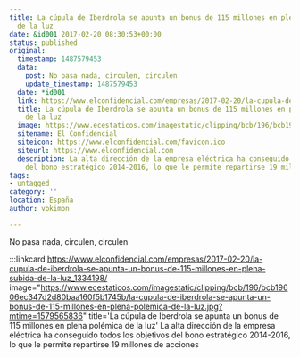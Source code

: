 ```yaml
---
title: La cúpula de Iberdrola se apunta un bonus de 115 millones en plena polémica
  de la luz
date: &id001 2017-02-20 08:30:53+00:00
status: published
original:
  timestamp: 1487579453
  data:
    post: No pasa nada, circulen, circulen
    update_timestamp: 1487579453
  date: *id001
  link: https://www.elconfidencial.com/empresas/2017-02-20/la-cupula-de-iberdrola-se-apunta-un-bonus-de-115-millones-en-plena-subida-de-la-luz_1334198/
  title: La cúpula de Iberdrola se apunta un bonus de 115 millones en plena polémica
    de la luz
  image: https://www.ecestaticos.com/imagestatic/clipping/bcb/196/bcb19606ec347d2d80baa160f5b1745b/la-cupula-de-iberdrola-se-apunta-un-bonus-de-115-millones-en-plena-polemica-de-la-luz.jpg?mtime=1579565836
  sitename: El Confidencial
  siteicon: https://www.elconfidencial.com/favicon.ico
  siteurl: https://www.elconfidencial.com
  description: La alta dirección de la empresa eléctrica ha conseguido todos los objetivos
    del bono estratégico 2014-2016, lo que le permite repartirse 19 millones de acciones
tags:
- untagged
category: ''
location: España
author: vokimon

---
```

No pasa nada, circulen, circulen

:::linkcard https://www.elconfidencial.com/empresas/2017-02-20/la-cupula-de-iberdrola-se-apunta-un-bonus-de-115-millones-en-plena-subida-de-la-luz_1334198/ image="https://www.ecestaticos.com/imagestatic/clipping/bcb/196/bcb19606ec347d2d80baa160f5b1745b/la-cupula-de-iberdrola-se-apunta-un-bonus-de-115-millones-en-plena-polemica-de-la-luz.jpg?mtime=1579565836" title='La cúpula de Iberdrola se apunta un bonus de 115 millones en plena polémica de la luz'
    La alta dirección de la empresa eléctrica ha conseguido todos los objetivos del bono estratégico 2014-2016, lo que le permite repartirse 19 millones de acciones

